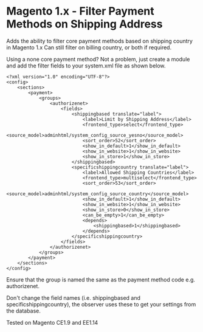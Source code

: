 # Magento 1.x - Filter Payment Methods on Shipping Address

Adds the ability to filter core payment methods based on shipping country in Magento 1.x
Can still filter on billing country, or both if required.

Using a none core payment method? 
Not a problem, just create a module and add the filter fields to your system.xml file as shown below.

```
<?xml version="1.0" encoding="UTF-8"?>
<config>
    <sections>
        <payment>
            <groups>
                <authorizenet>
                    <fields>
                        <shippingbased translate="label">
                            <label>Limit by Shipping Address</label>
                            <frontend_type>select</frontend_type>
                            <source_model>adminhtml/system_config_source_yesno</source_model>
                            <sort_order>52</sort_order>
                            <show_in_default>1</show_in_default>
                            <show_in_website>1</show_in_website>
                            <show_in_store>1</show_in_store>
                        </shippingbased>
                        <specificshippingcountry translate="label">
                            <label>Allowed Shipping Countries</label>
                            <frontend_type>multiselect</frontend_type>
                            <sort_order>53</sort_order>
                            <source_model>adminhtml/system_config_source_country</source_model>
                            <show_in_default>1</show_in_default>
                            <show_in_website>1</show_in_website>
                            <show_in_store>0</show_in_store>
                            <can_be_empty>1</can_be_empty>
                            <depends>
                                <shippingbased>1</shippingbased>
                            </depends>
                        </specificshippingcountry>
                    </fields>
                </authorizenet>
            </groups>
        </payment>
    </sections>
</config>

```

Ensure that the group is named the same as the payment method code e.g. authorizenet.

Don't change the field names (i.e. shippingbased and specificshippingcountry), the observer uses these to get your settings from the database.

Tested on Magento CE1.9 and EE1.14
